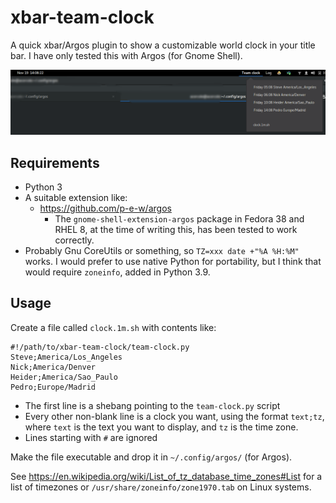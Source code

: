 # xbar-team-clock

A quick xbar/Argos plugin to show a customizable world clock in your title bar.
I have only tested this with Argos (for Gnome Shell).

![Screenshot using Argos on Gnome Shell](argos_screenshot.png)

## Requirements

* Python 3
* A suitable extension like:
  * https://github.com/p-e-w/argos
    * The `gnome-shell-extension-argos` package in Fedora 38 and RHEL 8, at the time of writing this, has been tested to work correctly.
* Probably Gnu CoreUtils or something, so `TZ=xxx date +"%A %H:%M"` works. I would prefer to use native Python for portability, but I think that would require `zoneinfo`, added in Python 3.9.

## Usage

Create a file called `clock.1m.sh` with contents like: 
 
```
#!/path/to/xbar-team-clock/team-clock.py
Steve;America/Los_Angeles
Nick;America/Denver
Heider;America/Sao_Paulo
Pedro;Europe/Madrid
```

* The first line is a shebang pointing to the `team-clock.py` script
* Every other non-blank line is a clock you want, using the format `text;tz`, where `text` is the text you want to display, and `tz` is the time zone.
* Lines starting with `#` are ignored

Make the file executable and drop it in `~/.config/argos/` (for Argos).

See https://en.wikipedia.org/wiki/List_of_tz_database_time_zones#List for a list of timezones or `/usr/share/zoneinfo/zone1970.tab` on Linux systems.
